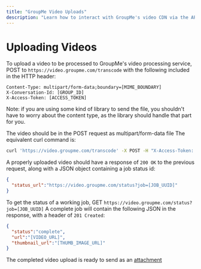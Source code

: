 ```yaml
---
title: "GroupMe Video Uploads"
description: "Learn how to interact with GroupMe's video CDN via the API."
---
```


# Uploading Videos
To upload a video to be processed to GroupMe's video processing service, POST to `https://video.groupme.com/transcode` with the  following included in the HTTP header:

```
Content-Type: multipart/form-data;boundary=[MIME_BOUNDARY]
X-Conversation-Id: [GROUP_ID]
X-Access-Token: [ACCESS_TOKEN]
```

Note: if you are using some kind of library to send the file, you shouldn't have to worry about the content type, as the library should handle that part for you.

The video should be in the POST request as multipart/form-data file
The equivalent curl command is: 

```bash
curl 'https://video.groupme.com/transcode' -X POST -H "X-Access-Token: [ACCESS_TOKEN]" -H "X-Conversation-Id: [GROUP_ID]" --form file="@[FILE_NAME]"
```

A properly uploaded video should have a response of `200 OK` to the previous request, along with a JSON object containing a job status id:
```json
{
  "status_url":"https://video.groupme.com/status?job=[JOB_UUID]"
}
```

To get the status of a working job, GET `https://video.groupme.com/status?job=[JOB_UUID]`
A complete job will contain the following JSON in the response, with a header of `201 Created`:
```json
{
  "status":"complete",
  "url":"[VIDEO_URL]",
  "thumbnail_url":"[THUMB_IMAGE_URL]"
}
```

The completed video upload is ready to send as an [attachment](attachments.md)
